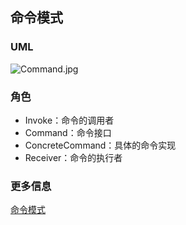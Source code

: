 ## 命令模式

### UML

![Command.jpg](https://i.loli.net/2017/09/19/59c092dbeebeb.jpg)

### 角色

- Invoke：命令的调用者
- Command：命令接口
- ConcreteCommand：具体的命令实现
- Receiver：命令的执行者

### 更多信息

[命令模式](http://zhangh.tk/2017/01/16/%E5%91%BD%E4%BB%A4%E6%A8%A1%E5%BC%8F/)